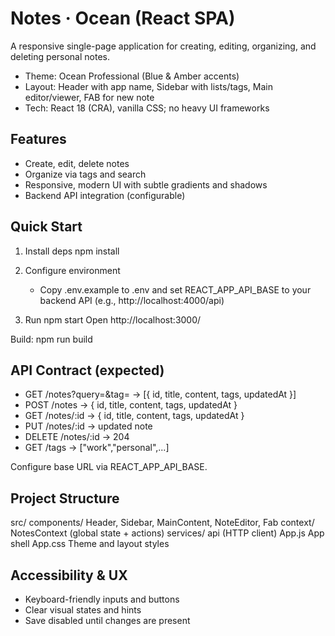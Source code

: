 # Notes · Ocean (React SPA)

A responsive single-page application for creating, editing, organizing, and deleting personal notes.

- Theme: Ocean Professional (Blue & Amber accents)
- Layout: Header with app name, Sidebar with lists/tags, Main editor/viewer, FAB for new note
- Tech: React 18 (CRA), vanilla CSS; no heavy UI frameworks

## Features

- Create, edit, delete notes
- Organize via tags and search
- Responsive, modern UI with subtle gradients and shadows
- Backend API integration (configurable)

## Quick Start

1) Install deps
   npm install

2) Configure environment
   - Copy .env.example to .env and set REACT_APP_API_BASE to your backend API (e.g., http://localhost:4000/api)

3) Run
   npm start
   Open http://localhost:3000/

Build:
   npm run build

## API Contract (expected)

- GET    /notes?query=&tag=      -> [{ id, title, content, tags, updatedAt }]
- POST   /notes                  -> { id, title, content, tags, updatedAt }
- GET    /notes/:id              -> { id, title, content, tags, updatedAt }
- PUT    /notes/:id              -> updated note
- DELETE /notes/:id              -> 204
- GET    /tags                   -> ["work","personal",...]

Configure base URL via REACT_APP_API_BASE.

## Project Structure

src/
  components/ Header, Sidebar, MainContent, NoteEditor, Fab
  context/    NotesContext (global state + actions)
  services/   api (HTTP client)
  App.js      App shell
  App.css     Theme and layout styles

## Accessibility & UX

- Keyboard-friendly inputs and buttons
- Clear visual states and hints
- Save disabled until changes are present
